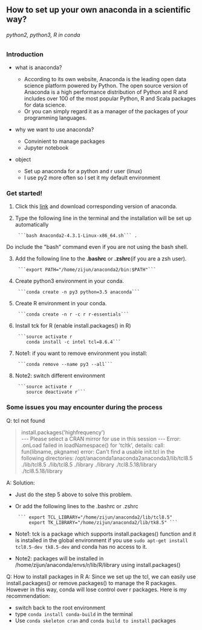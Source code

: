 ## How to set up your own anaconda in a scientific way?

###### python2, python3, R in conda

### Introduction

* what is anaconda?

  - According to its own website, Anaconda is the leading open data science platform powered by Python. The open source version of Anaconda is a high performance distribution of Python and R and includes over 100 of the most popular Python, R and Scala packages for data science.
  - Or you can simply regard it as a manager of the packages of your programming languages.

* why we want to use anaconda?

  - Convinient to manage packages
  - Jupyter notebook
 
* object
  - Set up anaconda for a python and r user (linux)
  - I use py2 more often so I set it my default environment

### Get started!

1. Click this [link](https://www.continuum.io/downloads) and download corresponding version of anaconda. 

2. Type the following line in the terminal and the installation will be set up automatically

        ```bash Anaconda2-4.3.1-Linux-x86_64.sh``` . 

  Do include the "bash" command even if you are not using the bash shell.

3. Add the following line to the **.bashrc** or **.zshrc**(if you are a zsh user).

        ```export PATH="/home/zijun/anaconda2/bin:$PATH"```

4. Create python3 environment in your conda. 

        ```conda create -n py3 python=3.5 anaconda```

5. Create R environment in your conda.

        ```conda create -n r -c r r-essentials```
        
6. Install tck for R (enable install.packages() in R)

        ```source activate r
           conda install -c intel tcl=8.6.4```

7. Note1: if you want to remove environment you install:

        ```conda remove --name py3 --all```
        
8. Note2: switch different environment

        ```source activate r
           source deactivate r```


### Some issues you may encounter during the process

Q: tcl not found

> install.packages('highfrequency')  
--- Please select a CRAN mirror for use in this session ---
Error: .onLoad failed in loadNamespace() for 'tcltk', details:
call: fun(libname, pkgname)
error: Can't find a usable init.tcl in the following directories: 
/opt/anaconda1anaconda2anaconda3/lib/tcl8.5 ./lib/tcl8.5 ./lib/tcl8.5 ./library ./library ./tcl8.5.18/library ./tcl8.5.18/library

A: Solution:
- Just do the step 5 above to solve this problem.
- Or add the following lines to the .bashrc or .zshrc

       ``` export TCL_LIBRARY="/home/zijun/anaconda2/lib/tcl8.5"
           export TK_LIBRARY="/home/zijun/anaconda2/lib/tk8.5" ```

- Note1: tck is a package which supports install.packages() function and it is installed in the global environment if you use ```sudo apt-get install tcl8.5-dev tk8.5-dev``` and conda has no access to it. 
- Note2: packages will be installed in /home/zijun/anaconda/envs/r/lib/R/library using install.packages()
              
              
Q: How to install packages in R
A: Since we set up the tcl, we can easily use install.packages() or remove.packages() to manage the R packages. However in this way, conda will lose control over r packages. Here is my recommendation:
  - switch back to the root environment
  - type ```conda install conda-build``` in the terminal
  - Use ```conda skeleton cran``` and ```conda build to install``` packages

